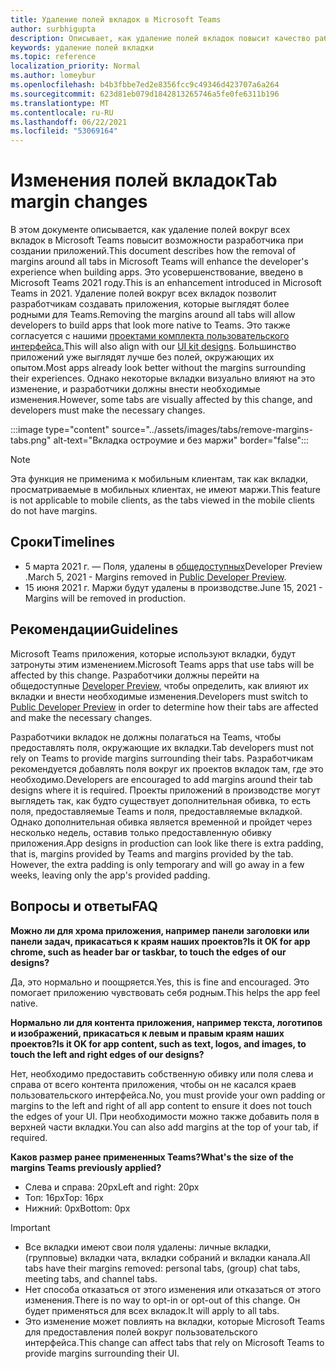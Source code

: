 ```yaml
---
title: Удаление полей вкладок в Microsoft Teams
author: surbhigupta
description: Описывает, как удаление полей вкладок повысит качество работы разработчика.
keywords: удаление полей вкладки
ms.topic: reference
localization_priority: Normal
ms.author: lomeybur
ms.openlocfilehash: b4b3fbbe7ed2e8356fcc9c49346d423707a6a264
ms.sourcegitcommit: 623d81eb079d1842813265746a5fe0fe6311b196
ms.translationtype: MT
ms.contentlocale: ru-RU
ms.lasthandoff: 06/22/2021
ms.locfileid: "53069164"
---
```

# <a name="tab-margin-changes"></a><span data-ttu-id="9e33e-104">Изменения полей вкладок</span><span class="sxs-lookup"><span data-stu-id="9e33e-104">Tab margin changes</span></span>

<span data-ttu-id="9e33e-105">В этом документе описывается, как удаление полей вокруг всех вкладок в Microsoft Teams повысит возможности разработчика при создании приложений.</span><span class="sxs-lookup"><span data-stu-id="9e33e-105">This document describes how the removal of margins around all tabs in Microsoft Teams will enhance the developer's experience when building apps.</span></span> <span data-ttu-id="9e33e-106">Это усовершенствование, введено в Microsoft Teams 2021 году.</span><span class="sxs-lookup"><span data-stu-id="9e33e-106">This is an enhancement introduced in Microsoft Teams in 2021.</span></span>
<span data-ttu-id="9e33e-107">Удаление полей вокруг всех вкладок позволит разработчикам создавать приложения, которые выглядят более родными для Teams.</span><span class="sxs-lookup"><span data-stu-id="9e33e-107">Removing the margins around all tabs will allow developers to build apps that look more native to Teams.</span></span> <span data-ttu-id="9e33e-108">Это также согласуется с нашими [проектами комплекта пользовательского интерфейса.](~/tabs/design/tabs.md)</span><span class="sxs-lookup"><span data-stu-id="9e33e-108">This will also align with our [UI kit designs](~/tabs/design/tabs.md).</span></span> <span data-ttu-id="9e33e-109">Большинство приложений уже выглядят лучше без полей, окружающих их опытом.</span><span class="sxs-lookup"><span data-stu-id="9e33e-109">Most apps already look better without the margins surrounding their experiences.</span></span> <span data-ttu-id="9e33e-110">Однако некоторые вкладки визуально влияют на это изменение, и разработчики должны внести необходимые изменения.</span><span class="sxs-lookup"><span data-stu-id="9e33e-110">However, some tabs are visually affected by this change, and developers must make the necessary changes.</span></span>

:::image type="content" source="../assets/images/tabs/remove-margins-tabs.png" alt-text="Вкладка остроумие и без маржи" border="false":::

> [!NOTE]
> <span data-ttu-id="9e33e-112">Эта функция не применима к мобильным клиентам, так как вкладки, просматриваемые в мобильных клиентах, не имеют маржи.</span><span class="sxs-lookup"><span data-stu-id="9e33e-112">This feature is not applicable to mobile clients, as the tabs viewed in the mobile clients do not have margins.</span></span> 

## <a name="timelines"></a><span data-ttu-id="9e33e-113">Сроки</span><span class="sxs-lookup"><span data-stu-id="9e33e-113">Timelines</span></span>

* <span data-ttu-id="9e33e-114">5 марта 2021 г. — Поля, удалены в [общедоступных](~/resources/dev-preview/developer-preview-intro.md)Developer Preview .</span><span class="sxs-lookup"><span data-stu-id="9e33e-114">March 5, 2021 - Margins removed in [Public Developer Preview](~/resources/dev-preview/developer-preview-intro.md).</span></span>
* <span data-ttu-id="9e33e-115">15 июня 2021 г. Маржи будут удалены в производстве.</span><span class="sxs-lookup"><span data-stu-id="9e33e-115">June 15, 2021 - Margins will be removed in production.</span></span>

## <a name="guidelines"></a><span data-ttu-id="9e33e-116">Рекомендации</span><span class="sxs-lookup"><span data-stu-id="9e33e-116">Guidelines</span></span>

<span data-ttu-id="9e33e-117">Microsoft Teams приложения, которые используют вкладки, будут затронуты этим изменением.</span><span class="sxs-lookup"><span data-stu-id="9e33e-117">Microsoft Teams apps that use tabs will be affected by this change.</span></span> <span data-ttu-id="9e33e-118">Разработчики должны перейти на общедоступные [Developer Preview,](~/resources/dev-preview/developer-preview-intro.md) чтобы определить, как влияют их вкладки и внести необходимые изменения.</span><span class="sxs-lookup"><span data-stu-id="9e33e-118">Developers must switch to [Public Developer Preview](~/resources/dev-preview/developer-preview-intro.md) in order to determine how their tabs are affected and make the necessary changes.</span></span>

<span data-ttu-id="9e33e-119">Разработчики вкладок не должны полагаться на Teams, чтобы предоставлять поля, окружающие их вкладки.</span><span class="sxs-lookup"><span data-stu-id="9e33e-119">Tab developers must not rely on Teams to provide margins surrounding their tabs.</span></span> <span data-ttu-id="9e33e-120">Разработчикам рекомендуется добавлять поля вокруг их проектов вкладок там, где это необходимо.</span><span class="sxs-lookup"><span data-stu-id="9e33e-120">Developers are encouraged to add margins around their tab designs where it is required.</span></span> <span data-ttu-id="9e33e-121">Проекты приложений в производстве могут выглядеть так, как будто существует дополнительная обивка, то есть поля, предоставляемые Teams и поля, предоставляемые вкладкой. Однако дополнительная обивка является временной и пройдет через несколько недель, оставив только предоставленную обивку приложения.</span><span class="sxs-lookup"><span data-stu-id="9e33e-121">App designs in production can look like there is extra padding, that is, margins provided by Teams and margins provided by the tab. However, the extra padding is only temporary and will go away in a few weeks, leaving only the app's provided padding.</span></span>

## <a name="faq"></a><span data-ttu-id="9e33e-122">Вопросы и ответы</span><span class="sxs-lookup"><span data-stu-id="9e33e-122">FAQ</span></span>

<span data-ttu-id="9e33e-123">**Можно ли для хрома приложения, например панели заголовки или панели задач, прикасаться к краям наших проектов?**</span><span class="sxs-lookup"><span data-stu-id="9e33e-123">**Is it OK for app chrome, such as header bar or taskbar, to touch the edges of our designs?**</span></span>

<span data-ttu-id="9e33e-124">Да, это нормально и поощряется.</span><span class="sxs-lookup"><span data-stu-id="9e33e-124">Yes, this is fine and encouraged.</span></span> <span data-ttu-id="9e33e-125">Это помогает приложению чувствовать себя родным.</span><span class="sxs-lookup"><span data-stu-id="9e33e-125">This helps the app feel native.</span></span>

<span data-ttu-id="9e33e-126">**Нормально ли для контента приложения, например текста, логотипов и изображений, прикасаться к левым и правым краям наших проектов?**</span><span class="sxs-lookup"><span data-stu-id="9e33e-126">**Is it OK for app content, such as text, logos, and images, to touch the left and right edges of our designs?**</span></span>

<span data-ttu-id="9e33e-127">Нет, необходимо предоставить собственную обивку или поля слева и справа от всего контента приложения, чтобы он не касался краев пользовательского интерфейса.</span><span class="sxs-lookup"><span data-stu-id="9e33e-127">No, you must provide your own padding or margins to the left and right of all app content to ensure it does not touch the edges of your UI.</span></span> <span data-ttu-id="9e33e-128">При необходимости можно также добавить поля в верхней части вкладки.</span><span class="sxs-lookup"><span data-stu-id="9e33e-128">You can also add margins at the top of your tab, if required.</span></span>

<span data-ttu-id="9e33e-129">**Каков размер ранее примененных Teams?**</span><span class="sxs-lookup"><span data-stu-id="9e33e-129">**What's the size of the margins Teams previously applied?**</span></span>

* <span data-ttu-id="9e33e-130">Слева и справа: 20px</span><span class="sxs-lookup"><span data-stu-id="9e33e-130">Left and right: 20px</span></span>
* <span data-ttu-id="9e33e-131">Топ: 16px</span><span class="sxs-lookup"><span data-stu-id="9e33e-131">Top: 16px</span></span>
* <span data-ttu-id="9e33e-132">Нижний: 0px</span><span class="sxs-lookup"><span data-stu-id="9e33e-132">Bottom: 0px</span></span>

> [!IMPORTANT]
> * <span data-ttu-id="9e33e-133">Все вкладки имеют свои поля удалены: личные вкладки, (групповые) вкладки чата, вкладки собраний и вкладки канала.</span><span class="sxs-lookup"><span data-stu-id="9e33e-133">All tabs have their margins removed: personal tabs, (group) chat tabs, meeting tabs, and channel tabs.</span></span>
> * <span data-ttu-id="9e33e-134">Нет способа отказаться от этого изменения или отказаться от этого изменения.</span><span class="sxs-lookup"><span data-stu-id="9e33e-134">There is no way to opt-in or opt-out of this change.</span></span> <span data-ttu-id="9e33e-135">Он будет применяться для всех вкладок.</span><span class="sxs-lookup"><span data-stu-id="9e33e-135">It will apply to all tabs.</span></span>
> * <span data-ttu-id="9e33e-136">Это изменение может повлиять на вкладки, которые Microsoft Teams для предоставления полей вокруг пользовательского интерфейса.</span><span class="sxs-lookup"><span data-stu-id="9e33e-136">This change can affect tabs that rely on Microsoft Teams to provide margins surrounding their UI.</span></span>
